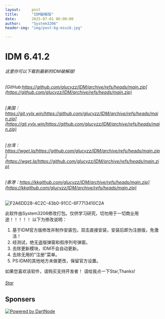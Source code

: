 ```yaml
---
layout:     post
title:      "IDM破解版"
date:       2025-07-01 00:00:00
author:     "System3206"
header-img: "img/post-bg-miui6.jpg"

---
```

# IDM 6.41.2
###### 这里你可以下载到最新的IDM破解版!
###### [GitHub:https://github.com/glucyzz/IDM/archive/refs/heads/main.zip](https://github.com/glucyzz/IDM/archive/refs/heads/main.zip)
###### [美国：https://git.yylx.win/https://github.com/glucyzz/IDM/archive/refs/heads/main.zip](https://git.yylx.win/https://github.com/glucyzz/IDM/archive/refs/heads/main.zip)
###### [台湾：https://wget.la/https://github.com/glucyzz/IDM/archive/refs/heads/main.zip](https://wget.la/https://github.com/glucyzz/IDM/archive/refs/heads/main.zip)
###### [香港：https://kkgithub.com/glucyzz/IDM/archive/refs/heads/main.zip](https://kkgithub.com/glucyzz/IDM/archive/refs/heads/main.zip)


![F2A6DD28-4C2C-43b0-91CC-6F7713410C2A](https://user-images.githubusercontent.com/82938236/180700540-f05d0bf2-2a26-4797-a788-793546049da2.png)


此软件由System3206修改打包。仅供学习研究，切勿用于一切商业用途！！！！！
以下为修改说明：
1. 基于IDM官方版修改并制作安装包，双击直接安装，安装后即为注册版，免激活！
2. 经测试，绝无盗版弹窗和假序列号弹窗。
3. 去除更新模块，IDM不会自动更新。
4. 去除无用的"注册"菜单。
5. PS:IDM的其他地方未做更改，保留官方设置。

如果您喜欢该软件，请购买支持开发者！
请给我点一下Star,Thanks!
###### [Star](https://github.com/glucyzz/IDM)

## Sponsers
[![Powered by DartNode](https://dartnode.com/branding/DN-Open-Source-sm.png)](https://dartnode.com "Powered by DartNode - Free VPS for Open Source")
